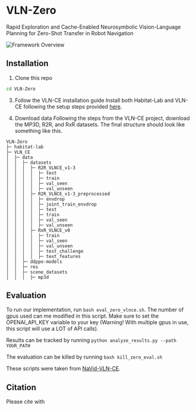 

# VLN-Zero
Rapid Exploration and Cache-Enabled Neurosymbolic Vision-Language Planning for Zero-Shot Transfer in Robot Navigation


![Framework Overview](https://vln-zero.github.io/static/images/vln-zero-framework.png)


## Installation

1. Clone this repo

```bash
cd VLN-Zero
```

3. Follow the VLN-CE installation guide
Install both Habitat-Lab and VLN-CE following the setup steps provided [here](https://github.com/jacobkrantz/VLN-CE).

4. Download data
Following the steps from the VLN-CE project, download the MP3D, R2R, and RxR datasets. The final structure should look like something like this.

```
VLN-Zero
├─ habitat-lab
├─ VLN_CE
│  ├─ data
│  │  ├─ datasets
│  │  │  ├─ R2R_VLNCE_v1-3
│  │  │  │  ├─ test
│  │  │  │  ├─ train
│  │  │  │  ├─ val_seen
│  │  │  │  ├─ val_unseen
│  │  │  ├─ R2R_VLNCE_v1-3_preprocessed
│  │  │  │  ├─ envdrop
│  │  │  │  ├─ joint_train_envdrop
│  │  │  │  ├─ test
│  │  │  │  ├─ train
│  │  │  │  ├─ val_seen
│  │  │  │  ├─ val_unseen
│  │  │  ├─ RxR_VLNCE_v0
│  │  │  │  ├─ train
│  │  │  │  ├─ val_seen
│  │  │  │  ├─ val_unseen
│  │  │  │  ├─ test_challenge
│  │  │  │  ├─ text_features
│  │  ├─ ddppo-models
│  │  ├─ res
│  │  ├─ scene_datasets
│  │  │  ├─ mp3d
```

## Evaluation
To run our implementation, run ```bash eval_zero_vlnce.sh```. The number of gpus used can me modified in this script. Make sure to set the OPENAI_API_KEY variable to your key (Warning! With multiple gpus in use, this script will use a LOT of API calls).

Results can be tracked by running ```python analyze_results.py --path YOUR_PATH```

The evaluation can be killed by running ```bash kill_zero_eval.sh```

These scripts were taken from [NaVid-VLN-CE](https://github.com/jzhzhang/NaVid-VLN-CE).


## Citation
Please cite with
```


```